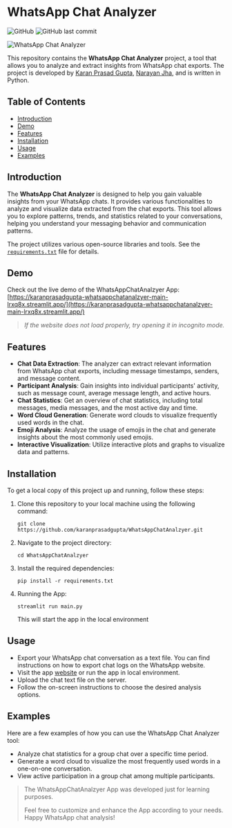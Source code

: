 # WhatsApp Chat Analyzer

![GitHub](https://img.shields.io/github/license/karanprasadgupta/WhatsAppChatAnalzyer)
![GitHub last commit](https://img.shields.io/github/last-commit/karanprasadgupta/WhatsAppChatAnalzyer)

![WhatsApp Chat Analyzer](https://github.com/karanprasadgupta/WhatsAppChatAnalzyer/blob/main/demo.png)

This repository contains the **WhatsApp Chat Analyzer** project, a tool that allows you to analyze and extract insights from WhatsApp chat exports. The project is developed by [Karan Prasad Gupta](https://github.com/karanprasadgupta), [Narayan Jha](https://github.com/kyayaarnarayan), and is written in Python.

## Table of Contents

- [Introduction](#introduction)
- [Demo](#demo)
- [Features](#features)
- [Installation](#installation)
- [Usage](#usage)
- [Examples](#examples)

## Introduction

The **WhatsApp Chat Analyzer** is designed to help you gain valuable insights from your WhatsApp chats. It provides various functionalities to analyze and visualize data extracted from the chat exports. This tool allows you to explore patterns, trends, and statistics related to your conversations, helping you understand your messaging behavior and communication patterns.

The project utilizes various open-source libraries and tools. See the [`requirements.txt`](https://github.com/karanprasadgupta/WhatsAppChatAnalzyer/blob/main/requirements.txt) file for details.

## Demo

Check out the live demo of the WhatsAppChatAnalzyer App:  [https://karanprasadgupta-whatsappchatanalzyer-main-lrxq8x.streamlit.app/](https://karanprasadgupta-whatsappchatanalzyer-main-lrxq8x.streamlit.app/)

> *If the website does not load properly, try opening it in incognito mode.*

## Features

- **Chat Data Extraction**: The analyzer can extract relevant information from WhatsApp chat exports, including message timestamps, senders, and message content.
- **Participant Analysis**: Gain insights into individual participants' activity, such as message count, average message length, and active hours.
- **Chat Statistics**: Get an overview of chat statistics, including total messages, media messages, and the most active day and time.
- **Word Cloud Generation**: Generate word clouds to visualize frequently used words in the chat.
- **Emoji Analysis**: Analyze the usage of emojis in the chat and generate insights about the most commonly used emojis.
- **Interactive Visualization**: Utilize interactive plots and graphs to visualize data and patterns.

## Installation

To get a local copy of this project up and running, follow these steps:

1. Clone this repository to your local machine using the following command:

   ```shell
   git clone https://github.com/karanprasadgupta/WhatsAppChatAnalzyer.git
   ```
2. Navigate to the project directory:
   ``` shell
   cd WhatsAppChatAnalzyer
   ```
3. Install the required dependencies:
   ``` shell
   pip install -r requirements.txt
   ```
4. Running the App:
   ``` shell
   streamlit run main.py
   ```
   This will start the app in the local environment

## Usage
- Export your WhatsApp chat conversation as a text file. You can find instructions on how to export chat logs on the WhatsApp website.
- Visit the  app [website](https://karanprasadgupta-whatsappchatanalzyer-main-lrxq8x.streamlit.app/) or run the app in local environment.
- Upload the chat text file on the server.
- Follow the on-screen instructions to choose the desired analysis options.

## Examples
Here are a few examples of how you can use the WhatsApp Chat Analyzer tool:
- Analyze chat statistics for a group chat over a specific time period.
- Generate a word cloud to visualize the most frequently used words in a one-on-one conversation.
- View active participation in a group chat among multiple participants.

> The WhatsAppChatAnalzyer App was developed just for learning purposes.
> 
> Feel free to customize and enhance the App according to your needs. Happy WhatsApp chat analysis!
